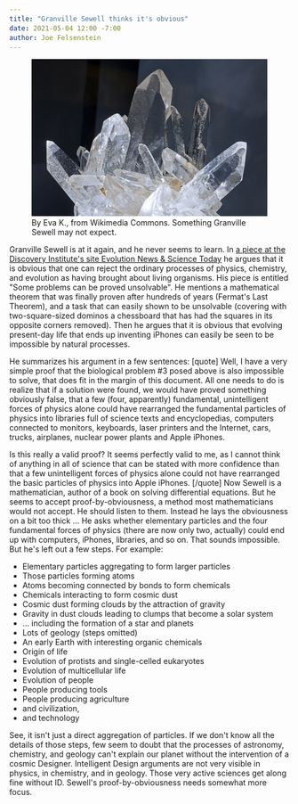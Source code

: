 ```yaml
---
title: "Granville Sewell thinks it's obvious"
date: 2021-05-04 12:00 -7:00
author: Joe Felsenstein
---
```

<figure>
  <img src="/uploads/2021/Pure_Quartz.jpg">
  <figcaption>By Eva K., from Wikimedia Commons.  Something Granville Sewell may not expect.</figcaption>
</figure>
<P>
Granville Sewell is at it again, and he never seems to learn.  In <a href="https://evolutionnews.org/2021/04/some-problems-can-be-proved-unsolvable/">a piece at the Discovery Institute's site Evolution News &amp; Science Today</a> 
he argues that it is obvious that one can reject the ordinary processes of physics, chemistry, and evolution as having brought about living organisms. His piece is entitled "Some problems can be proved unsolvable".
He mentions a mathematical theorem that was finally proven after hundreds of years (Fermat's Last Theorem), and a task that can easily shown to be unsolvable
(covering with two-square-sized dominos a chessboard that has had the squares in its opposite corners removed).  Then he argues that it is obvious that evolving present-day
life that ends up inventing iPhones can easily be seen to be impossible by natural processes.

He summarizes his argument in a few sentences:
[quote]
Well, I have a very simple proof that the biological problem #3 posed above is also impossible to solve, that does fit in the margin of this document. All one needs 
to do is realize that if a solution were found, we would have proved something obviously false, that a few (four, apparently) fundamental, unintelligent 
forces of physics alone could have rearranged the fundamental particles of physics into libraries full of science texts and encyclopedias, 
computers connected to monitors, keyboards, laser printers and the Internet, cars, trucks, airplanes, nuclear power plants and Apple iPhones. 
<p/>
Is this really a valid proof? It seems perfectly valid to me, as I cannot think of anything in all of science that can be stated with more confidence than that a few unintelligent forces of physics alone could not have rearranged the basic particles of physics into Apple iPhones.
[/quote]
Now Sewell is a mathematician, author of a book on solving differential equations.  But he seems to accept proof-by-obviousness, a method most mathematicians
would not accept.  He should listen to them.  Instead he lays the obviousness on a bit too thick ...
<!--more-->
He asks whether elementary particles and the four fundamental forces of physics (there are now only two, actually) could end up with computers, iPhones, libraries,
and so on.  That sounds impossible.  But he's left out a few steps.  For example:

- Elementary particles aggregating to form larger particles
- Those particles forming atoms
- Atoms becoming connected by bonds to form chemicals
- Chemicals interacting to form cosmic dust
- Cosmic dust forming clouds by the attraction of gravity
- Gravity in dust clouds leading to clumps that become a solar system
- ... including the formation of a star and planets
- Lots of geology (steps omitted)
- An early Earth with interesting organic chemicals
- Origin of life
- Evolution of protists and single-celled eukaryotes
- Evolution of multicellular life
- Evolution of people
- People producing tools
- People producing agriculture
- and civilization,
- and technology

See, it isn't just a direct aggregation of particles.  If we don't know all the details of those steps, few seem to doubt that the processes of astronomy, 
chemistry, and geology can't explain our planet without the intervention of a cosmic Designer.  Intelligent Design arguments are not very visible in physics, in chemistry,
and in geology.  Those very active sciences get along fine without ID.  Sewell's proof-by-obviousness needs somewhat more focus.
